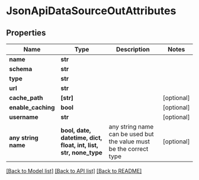 # JsonApiDataSourceOutAttributes


## Properties
Name | Type | Description | Notes
------------ | ------------- | ------------- | -------------
**name** | **str** |  | 
**schema** | **str** |  | 
**type** | **str** |  | 
**url** | **str** |  | 
**cache_path** | **[str]** |  | [optional] 
**enable_caching** | **bool** |  | [optional] 
**username** | **str** |  | [optional] 
**any string name** | **bool, date, datetime, dict, float, int, list, str, none_type** | any string name can be used but the value must be the correct type | [optional]

[[Back to Model list]](../README.md#documentation-for-models) [[Back to API list]](../README.md#documentation-for-api-endpoints) [[Back to README]](../README.md)


